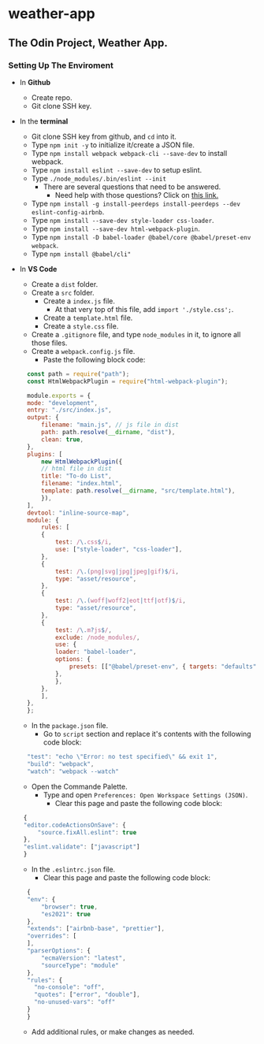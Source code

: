 # weather-app
## The Odin Project, Weather App. 
### Setting Up The Enviroment

- In **Github**
  - Create repo.
  - Git clone SSH key. 


- In the **terminal**
  - Git clone SSH key from github, and `cd` into it. 
  - Type `npm init -y` to initialize it/create a JSON file. 
  - Type `npm install webpack webpack-cli --save-dev` to install webpack.
  - Type `npm install eslint --save-dev` to setup eslint. 
  - Type `./node_modules/.bin/eslint --init` 
    - There are several questions that need to be answered.
      - Need help with those questions? Click on [this link.](https://www.digitalocean.com/community/tutorials/linting-and-formatting-with-eslint-in-vs-code#step-3-installing-the-eslint-extension)
  - Type `npm install -g install-peerdeps install-peerdeps --dev eslint-config-airbnb`.
  - Type `npm install --save-dev style-loader css-loader`.
  - Type `npm install --save-dev html-webpack-plugin`.
  - Type `npm install -D babel-loader @babel/core @babel/preset-env webpack`.
  - Type `npm install @babel/cli"`


- In **VS Code**  
  - Create a `dist` folder.
  - Create a `src` folder.
    - Create a `index.js` file.
      - At that very top of this file, add `import './style.css';`.
    - Create a `template.html` file.
    - Create a `style.css` file. 
  - Create a `.gitignore` file, and type `node_modules` in it, to ignore all those files. 
  - Create a `webpack.config.js` file.
    - Paste the following block code:

  ```javascript
    const path = require("path");
    const HtmlWebpackPlugin = require("html-webpack-plugin");

    module.exports = {
    mode: "development",
    entry: "./src/index.js",
    output: {
        filename: "main.js", // js file in dist
        path: path.resolve(__dirname, "dist"),
        clean: true,
    },
    plugins: [
        new HtmlWebpackPlugin({
        // html file in dist
        title: "To-do List",
        filename: "index.html",
        template: path.resolve(__dirname, "src/template.html"),
        }),
    ],
    devtool: "inline-source-map",
    module: {
        rules: [
        {
            test: /\.css$/i,
            use: ["style-loader", "css-loader"],
        },
        {
            test: /\.(png|svg|jpg|jpeg|gif)$/i,
            type: "asset/resource",
        },
        {
            test: /\.(woff|woff2|eot|ttf|otf)$/i,
            type: "asset/resource",
        },
        {
            test: /\.m?js$/,
            exclude: /node_modules/,
            use: {
            loader: "babel-loader",
            options: {
                presets: [["@babel/preset-env", { targets: "defaults" }]],
            },
            },
        },
        ],
    },
    };
  ```
  - In the `package.json` file.
    - Go to `script` section and replace it's contents with the following code block:
  ```javascript
    "test": "echo \"Error: no test specified\" && exit 1",
    "build": "webpack",
    "watch": "webpack --watch"
  ``` 
  - Open the Commande Palette.
    - Type and open `Preferences: Open Workspace Settings (JSON)`.
      - Clear this page and paste the following code block:
   ```javascript
    {
    "editor.codeActionsOnSave": {
        "source.fixAll.eslint": true
    },
    "eslint.validate": ["javascript"]
    }
   ```
  - In the `.eslintrc.json` file. 
    - Clear this page and paste the following code block:
  ```javascript
    {
    "env": {
        "browser": true,
        "es2021": true
    },
    "extends": ["airbnb-base", "prettier"],
    "overrides": [
    ],
    "parserOptions": {
        "ecmaVersion": "latest",
        "sourceType": "module"
    },
    "rules": {
      "no-console": "off",
      "quotes": ["error", "double"],
      "no-unused-vars": "off"
    }
    }
  ```
  - Add additional rules, or make changes as needed. 
